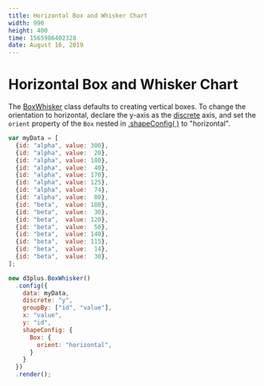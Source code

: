 ```yaml
---
title: Horizontal Box and Whisker Chart
width: 990
height: 400
time: 1565986402328
date: August 16, 2019
---
```


# Horizontal Box and Whisker Chart

The [BoxWhisker](http://d3plus.org/docs/#BoxWhisker) class defaults to creating vertical boxes. To change the orientation to horizontal, declare the y-axis as the [discrete](http://d3plus.org/docs/#Plot.discrete) axis, and set the `orient` property of the `Box` nested in [.shapeConfig( )](http://d3plus.org/docs/#Viz.shapeConfig) to "horizontal".

```js
var myData = [
  {id: "alpha", value: 300},
  {id: "alpha", value:  20},
  {id: "alpha", value: 180},
  {id: "alpha", value:  40},
  {id: "alpha", value: 170},
  {id: "alpha", value: 125},
  {id: "alpha", value:  74},
  {id: "alpha", value:  80},
  {id: "beta",  value: 180},
  {id: "beta",  value:  30},
  {id: "beta",  value: 120},
  {id: "beta",  value:  50},
  {id: "beta",  value: 140},
  {id: "beta",  value: 115},
  {id: "beta",  value:  14},
  {id: "beta",  value:  30},
];

new d3plus.BoxWhisker()
  .config({
    data: myData,
    discrete: "y",
    groupBy: ["id", "value"],
    x: "value",
    y: "id",
    shapeConfig: {
      Box: {
        orient: "horizontal",
      }
    }
  })
  .render();
```